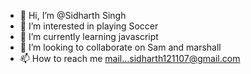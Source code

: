 - 👋 Hi, I’m @Sidharth Singh
- 👀 I’m interested in playing Soccer
- 🌱 I’m currently learning javascript
- 💞️ I’m looking to collaborate on Sam and marshall
- 📫 How to reach me mail...sidharth121107@gmail.com

<!---
SIDHARTH SINGH is a ✨ special ✨ repository because its `README.md` (this file) appears on your GitHub profile.
You can click the Preview link to take a look at your changes.
--->
